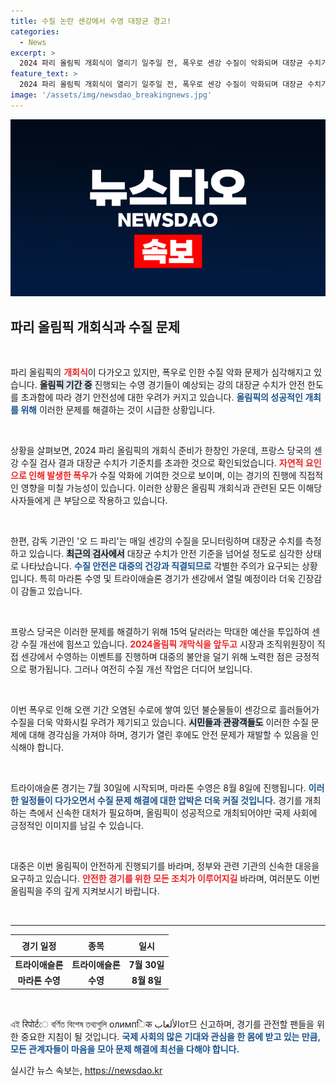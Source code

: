 ```yaml
---
title: 수질 논란 센강에서 수영 대장균 경고!
categories:
  - News
excerpt: >
  2024 파리 올림픽 개회식이 열리기 일주일 전, 폭우로 센강 수질이 악화되며 대장균 수치가 안전 기준을 초과했습니다. 마라톤 수영, 트라이애슬론 등 주요 경기에서 수질 우려가 커지고 있는 상황입니다.
feature_text: >
  2024 파리 올림픽 개회식이 열리기 일주일 전, 폭우로 센강 수질이 악화되며 대장균 수치가 안전 기준을 초과했습니다. 마라톤 수영, 트라이애슬론 등 주요 경기에서 수질 우려가 커지고 있는 상황입니다.
image: '/assets/img/newsdao_breakingnews.jpg'
---
```


<p><img src="/assets/img/newsdao_breakingnews.jpg" alt="cryptoinkorea 속보" /></p>

<h2 data-ke-size="size26">파리 올림픽 개회식과 수질 문제</h2>

<p data-ke-size="size16">&nbsp;</p>

<p>파리 올림픽의 <b><span style="color: #ee2323;">개회식</span></b>이 다가오고 있지만, 폭우로 인한 수질 악화 문제가 심각해지고 있습니다. <b><span style="background-color: #21538527;">올림픽 기간 중</span></b> 진행되는 수영 경기들이 예상되는 강의 대장균 수치가 안전 한도를 초과함에 따라 경기 안전성에 대한 우려가 커지고 있습니다. <b><span style="color: #1a5490;">올림픽의 성공적인 개최를 위해</span></b> 이러한 문제를 해결하는 것이 시급한 상황입니다.</p>

<p data-ke-size="size16">&nbsp;</p>

<p>상황을 살펴보면, 2024 파리 올림픽의 개회식 준비가 한창인 가운데, 프랑스 당국의 센강 수질 검사 결과 대장균 수치가 기준치를 초과한 것으로 확인되었습니다. <b><span style="color: #ee2323;">자연적 요인으로 인해 발생한 폭우</span></b>가 수질 악화에 기여한 것으로 보이며, 이는 경기의 진행에 직접적인 영향을 미칠 가능성이 있습니다. 이러한 상황은 올림픽 개회식과 관련된 모든 이해당사자들에게 큰 부담으로 작용하고 있습니다.</p>

<p data-ke-size="size16">&nbsp;</p>

<p>한편, 감독 기관인 '오 드 파리'는 매일 센강의 수질을 모니터링하며 대장균 수치를 측정하고 있습니다. <b><span style="background-color: #21538527;">최근의 검사에서</span></b> 대장균 수치가 안전 기준을 넘어설 정도로 심각한 상태로 나타났습니다. <b><span style="color: #1a5490;">수질 안전은 대중의 건강과 직결되므로</span></b> 각별한 주의가 요구되는 상황입니다. 특히 마라톤 수영 및 트라이애슬론 경기가 센강에서 열릴 예정이라 더욱 긴장감이 감돌고 있습니다.</p>

<p data-ke-size="size16">&nbsp;</p>

<p>프랑스 당국은 이러한 문제를 해결하기 위해 15억 달러라는 막대한 예산을 투입하여 센강 수질 개선에 힘쓰고 있습니다. <b><span style="color: #ee2323;">2024올림픽 개막식을 앞두고</span></b> 시장과 조직위원장이 직접 센강에서 수영하는 이벤트를 진행하며 대중의 불안을 덜기 위해 노력한 점은 긍정적으로 평가됩니다. 그러나 여전히 수질 개선 작업은 더디어 보입니다. </p>

<p data-ke-size="size16">&nbsp;</p>

<p>이번 폭우로 인해 오랜 기간 오염된 수로에 쌓여 있던 불순물들이 센강으로 흘러들어가 수질을 더욱 악화시킬 우려가 제기되고 있습니다. <b><span style="background-color: #21538527;">시민들과 관광객들도</span></b> 이러한 수질 문제에 대해 경각심을 가져야 하며, 경기가 열린 후에도 안전 문제가 재발할 수 있음을 인식해야 합니다.</p>

<p data-ke-size="size16">&nbsp;</p>

<p>트라이애슬론 경기는 7월 30일에 시작되며, 마라톤 수영은 8월 8일에 진행됩니다. <b><span style="color: #1a5490;">이러한 일정들이 다가오면서 수질 문제 해결에 대한 압박은 더욱 커질 것입니다.</span></b> 경기를 개최하는 측에서 신속한 대처가 필요하며, 올림픽이 성공적으로 개최되어야만 국제 사회에 긍정적인 이미지를 남길 수 있습니다. </p>

<p data-ke-size="size16">&nbsp;</p> 

<p>대중은 이번 올림픽이 안전하게 진행되기를 바라며, 정부와 관련 기관의 신속한 대응을 요구하고 있습니다. <b><span style="color: #ee2323;">안전한 경기를 위한 모든 조치가 이루어지길</span></b> 바라며, 여러분도 이번 올림픽을 주의 깊게 지켜보시기 바랍니다. </p>

<p data-ke-size="size16">&nbsp;</p> 

<hr>

<table>
    <thead>
        <tr>
            <th style="text-align: center; height: 27px;"><b>경기 일정</b></th>
            <th style="text-align: center; height: 27px;"><b>종목</b></th>
            <th style="text-align: center; height: 27px;"><b>일시</b></th>
        </tr>
    </thead>
    <tbody>
        <tr>
            <td style="text-align: center; height: 17px;"><b>트라이애슬론</b></td>
            <td style="text-align: center; height: 17px;"><b>트라이애슬론</b></td>
            <td style="text-align: center; height: 17px;"><b>7월 30일</b></td>
        </tr>
        <tr>
            <td style="text-align: center; height: 17px;"><b>마라톤 수영</b></td>
            <td style="text-align: center; height: 17px;"><b>수영</b></td>
            <td style="text-align: center; height: 17px;"><b>8월 8일</b></td>
        </tr>
    </tbody>
</table>

<p data-ke-size="size16">&nbsp;</p>

<p>এই रिपोर्टে বর্ণিত বিশেষ তথ্যগুলি олимпिक الألعابот므 신고하며, 경기를 관전할 팬들을 위한 중요한 지침이 될 것입니다. <b><span style="color: #1a5490;">국제 사회의 많은 기대와 관심을 한 몸에 받고 있는 만큼, 모든 관계자들이 마음을 모아 문제 해결에 최선을 다해야 합니다.</span></b></p>
실시간 뉴스 속보는, <a href="https://newsdao.kr" rel="dofollow">https://newsdao.kr</a>



